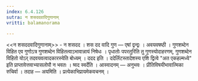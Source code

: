 ```yaml
---
index: 6.4.126
sutra: न शसददवादिगुणानाम्
vritti: balamanorama

---
```

<<न शसददवादिगुणानाम्>> - न शसदद । शस दद वादि गुण — एषां द्वन्द्वः । अवयवषष्ठी । गुणशब्देन विहित एव गुणोऽत्र गुणशब्देन विहितत्वाऽभावान्नायं निषेधः । पृधातोः पपरतुरिति तु गुणस्योदाहरणम्, गुणशब्देन विहितो योऽर् तदवयवत्वादकारस्येति बोध्यम् । ददद इति । ददेर्लिटस्तादेशस्य एशि द्वित्वे "अत एकहल्मध्ये" इति प्राप्तावेत्तवाभ्यासलोपौ न भवतः । ष्वद स्वर्देति । आस्वादनम् — अनुभवः । प्रीतिविषयीभावात्मिका रुचिर्वा । तदाह —  अयमिति । प्रत्येकाभिप्रायमेकवचनम् ।